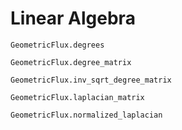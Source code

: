 # Linear Algebra


```@docs
GeometricFlux.degrees
```

```@docs
GeometricFlux.degree_matrix
```

```@docs
GeometricFlux.inv_sqrt_degree_matrix
```

```@docs
GeometricFlux.laplacian_matrix
```

```@docs
GeometricFlux.normalized_laplacian
```
